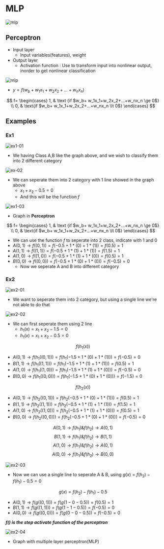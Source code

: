 # **MLP**
![mlp](Img/final/mlp00.png)
## Perceptron
- Input layer
    - Input variables(features), weight 
- Output layer
    - Activation function : Use to transform input into nonlinear output, inorder to get nonlinear classification

![mlp](Img/final/mlp01.png)
- $y = f(w_b+ w_1x_1+w_2x_2+...+w_nx_n)$

$$ f= \begin{cases} 1, & \text {if $w_b+ w_1x_1+w_2x_2+...+w_nx_n \ge 0$} \\ 0, & \text{if $w_b+ w_1x_1+w_2x_2+...+w_nx_n \lt 0$} \end{cases} $$

## Examples
### Ex1
![ex1-01](Img/final/ex1-01.png)
- We having Class A,B like the graph above, and we wish to classify them into 2 different category

![ex-02](Img/final/ex1-02.png)
- We can seperate them into 2 category with 1 line showed in the graph above
    - $x_1 + x_2 -0.5=0$
    - And this will be the function $f$

![ex1-03](Img/final/ex1-03.png)
- Graph in **Perceptron**


$$ f= \begin{cases} 1, & \text {if $w_b+ w_1x_1+w_2x_2+...+w_nx_n \ge 0$} \\ 0, & \text{if $w_b+ w_1x_1+w_2x_2+...+w_nx_n \lt 0$} \end{cases} $$

- We can use the function $f$ to seperate into 2 class, indicate with 1 and 0
- $A(0,1) \to f((0,1)) = f(-0.5+1*(0)+1*(1)) = f(0.5) = 1$ 
- $A(1,1) \to f((1,1)) = f(-0.5+1*(1)+1*(1)) = f(1.5) = 1$
- $A(1,0) \to f((1,0)) = f(-0.5+1*(1)+1*(0)) = f(0.5) = 1$
- $B(0,0) \to f((0,0)) = f(-0.5+1*(0)+1*(0)) = f(-0.5) = 0$
    - Now we seperate A and B into different category

### Ex2
![ex2-01](Img/final/ex2-01.png)
- We want to seperate them into 2 category, but using a single line we're not able to do that

![ex2-02](Img/final/ex2-02.png)
- We can first seperate them using 2 line
    - $h_1(x) = x_1 + x_2 - 1.5=0$
    - $h_1(x) = x_1 + x_2 - 0.5=0$

$$f(h_1(x))$$
- $A(0,1) \to f(h_1((0,1))) = f(h_1(-1.5+1*(0)+1*(1))) = f(-0.5) = 0$ 
- $B(1,1) \to f(h_1((1,1))) = f(h_1(-1.5+1*(1)+1*(1))) = f(0.5) = 1$
- $A(1,0) \to f(h_1((1,0))) = f(h_1(-1.5+1*(1)+1*(0))) = f(-0.5) = 0$
- $B(0,0) \to f(h_1((0,0))) = f(h_1(-1.5+1*(0)+1*(0))) = f(-1.5) = 0$

$$f(h_2(x))$$
- $A(0,1) \to f(h_2((0,1))) = f(h_2(-0.5+1*(0)+1*(1))) = f(0.5) = 1$ 
- $B(1,1) \to f(h_2((1,1))) = f(h_2(-0.5+1*(1)+1*(1))) = f(1.5) = 1$
- $A(1,0) \to f(h_2((1,0))) = f(h_2(-0.5+1*(1)+1*(0))) = f(0.5) = 1$
- $B(0,0) \to f(h_2((0,0))) = f(h_2(-0.5+1*(0)+1*(0))) = f(-0.5) = 0$

$$A(0,1) \to f(h_1) \& f(h_2) \to A(0,1)$$
$$B(1,1) \to f(h_1) \& f(h_2) \to B(1,1)$$
$$A(1,0) \to f(h_1) \& f(h_2) \to A(0,1)$$
$$A(0,0) \to f(h_1) \& f(h_2) \to B(0,0)$$

![ex2-03](Img/final/ex2-03.png)
- Now we can use a single line to seperate A & B, using $g(x) = f(h_2) - f(h_1) - 0.5 = 0$

$$g(x) = f(h_2) - f(h_1) - 0.5$$
- $A(0,1) \to f(g((0,1))) = f(g(1-0-0.5)) = f(0.5) = 1$
- $B(1,1) \to f(g((1,1))) = f(g(1-1-0.5)) = f(-0.5) = 0$
- $A(0,0) \to f(g((0,0))) = f(g(0-0-0.5)) = f(-0.5) = 0$

_**f() is the step activate function of the perceptron**_

![ex2-04](Img/final/ex2-04.png)
- Graph with multiple layer perceptron(MLP)
